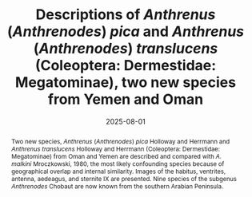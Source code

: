 ---
title: 'Descriptions of <i>Anthrenus</i> (<i>Anthrenodes</i>) <i>pica</i> and <i>Anthrenus</i> (<i>Anthrenodes</i>) <i>translucens</i> (Coleoptera: Dermestidae: Megatominae), two new species from Yemen and Oman'
date: '2025-08-01'
doi: 'https://doi.org/10.64338/im.1138.b3887'
journal: Insecta Mundi
issue: '1138'
pagination: '1-11'
zoobank: 'urn:lsid:zoobank.org:pub:679389AD-C856-457B-882C-036121B14D1C'
authors: 
  - first_name: 'Graham J.'
    last_name: 'Holloway'
    affiliation: 'Cole Museum of Zoology, Biological Sciences, HLS Building, University of Reading, Whiteknights, Reading RG6 6EX, UK'
    email: 'g.holloway@reading.ac.uk'
    orcid: 'https://orcid.org/0000-0003-0495-0313'

  - first_name: 'Andreas'
    last_name: 'Herrmann'
    affiliation: 'Bremervörder Strasse 123, 21682 Stade, Germany'
    email: 'herrmann@coleopterologie.de'
    orcid: 'https://orcid.org/0000-0001-5700-1125'



download: 'https://drive.google.com/file/d/1rVWlWY31fBaTI3mCXiHY8zzcDZyQMYKW'

revised: ''

supplementary: ''

keywords: 
  - Taxonomy
  - identification
  - dissection
  - <i>malkini</i>

categories:
  - Coleoptera
  - Dermestidae
  - Megatominae

references:
  - authors: Háva J.
    year: 2024a
    title: 'Dermestidae World (Coleoptera). World Dermestidae | Dermestidae world (Coleoptera), Megatominae.'
    pages: 
    doi: 
    url: https://dermestidae.wz.cz/wp-content/uploads/2023/04/Subfamily-Megatominae.pdf
    access: (Last accessed February 2025.)

  - authors: Háva J.
    year: 2024b
    title: 'Study of the genus <i>Anthrenus </i>subgenus <i>Anthrenodes</i>. Part 3. Two new species from Yemen (Coleoptera, Dermestidae, Megatominae). Humanity Space International Almanac 13(8)'
    pages: 707–711
    doi: https://doi.org/10.24412/2226-0773-2024-13-8-707-711
    url: 
    access: 

  - authors: Holloway GJ.
    year: 2019
    title: '<i>Anthrenus </i>(s. str.) <i>amandae </i>(Coleoptera: Dermestidae): a new species from Mallorca, Spain. Zootaxa 4543(4)'
    pages: 595–599
    doi: https://doi.org/10.11646/zootaxa.4543.4.9
    url: 
    access: 

  - authors: Holloway GJ.
    year: 2020
    title: '<i>Anthrenus </i>(s. str.) <i>chikatunovi </i>(Coleoptera: Dermestidae): a new species from southern France. Israel Journal of Entomology 50'
    pages: 69–75
    doi: https://doi.org/10.5281/zenodo.4088743
    url: 
    access: 

  - authors: Holloway GJ.
    year: 2024
    title: '<i>Anthrenus </i>(<i>Anthrenus</i>) <i>algeriensis </i>(Coleoptera, Dermestidae, Megatominae), a new species from Algeria. Baltic Journal of Coleopterology 24(1)'
    pages: 33–41
    doi: https://doi.org/10.59893/bjc.24(1).004
    url: 
    access: 

  - authors: Holloway GJ, Bakaloudis DE, Foster CW.
    year: 2021
    title: '<i>Anthrenus dorsatus </i>new to the United States and a comparison with <i>Anthrenus pimpinellae </i>ssp. <i>pimpinellae </i>(Coleoptera: Dermestidae). Journal of the Kansas Entomological Society 93(2)'
    pages: 153
    doi: https://doi.org/10.2317/0022-8567-93.2.153
    url: 
    access: 

  - authors: Holloway GJ, Maclure CJ, Foster CW.
    year: 2023
    title: 'Palaearctic distributions of <i>Anthrenus pimpinellae </i>(Fabricius) and <i>Anthrenus isabellinus </i>Küster (Coleoptera: Dermestidae). Entomologist’s Monthly Magazine 159(4)'
    pages: 23–28
    doi: https://doi.org/10.31184/M00138908.1594.4207
    url: 
    access: 

  - authors: Holloway GJ, Pinniger DB.
    year: 2024
    title: '<i>Anthrenus sarnicus </i>Mroczkowski (Coleoptera: Dermestidae: Megatominae): a peculiar species indeed. Entomologist’s Monthly Magazine 160(4)'
    pages: 235–242
    doi: https://doi.org/10.31184/M00138908.1604.4223
    url: 
    access: 

  - authors: Mroczkowski M.
    year: 1980
    title: 'Insects of Saudi Arabia Coleoptera: Fam. Dermestidae part 2, descriptions of three new species. Fauna of Saudi Arabia 2'
    pages: 124–126
    doi: 
    url: 
    access: 

  - authors: Peacock ER.
    year: 1993
    title: 'Adults and larvae of hide, larder and carpet beetles and their relatives (Coleoptera: Dermestidae) and of derodontid beetles (Coleoptera: Derodontidae). Handbooks for the identification of British insects, vol. 5, no. 3. Natural History Museum; London, UK'
    pages: 144 p
    doi: 
    url: 
    access: 

  - authors: Schneider CA, Rasband WS, Eliceiri KW.
    year: 2012
    title: 'NIH Image to ImageJ'
    pages: 25
    doi: https://doi.org/10.1038/nmeth.2089
    url: 
    access: 

  - authors: Shorthouse DP.
    year: 2010
    title: 'SimpleMappr, an online tool to produce publication-quality point maps.'
    pages: 
    doi: 
    url: https://www.simplemappr.net
    access: (Last accessed February 2025.)


abstract: 'Two new species, <i>Anthrenus </i>(<i>Anthrenodes</i>) <i>pica </i>Holloway and Herrmann and <i>Anthrenus translucens </i>Holloway and Herrmann (Coleoptera: Dermestidae: Megatominae) from Oman and Yemen are described and compared with <i>A. malkini </i>Mroczkowski, 1980, the most likely confounding species because of geographical overlap and internal similarity. Images of the habitus, ventrites, antenna, aedeagus, and sternite IX are presented. Nine species of the subgenus <i>Anthrenodes </i>Chobaut are now known from the southern Arabian Peninsula.'

---
